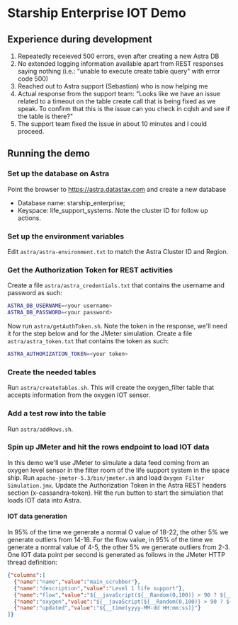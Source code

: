 # Starship Enterprise IOT Demo

## Experience during development
1. Repeatedly receieved 500 errors, even after creating a new Astra DB
2. No extended logging information available apart from REST responses saying nothing (i.e.: "unable to execute create table query" with error code 500)
3. Reached out to Astra support (Sebastian) who is now helping me
4. Actual response from the support team: 
"Looks like we have an issue related to a timeout on the table create call that is being fixed as we speak. To confirm that this is the issue can you check in cqlsh and see if the table is there?"
5. The support team fixed the issue in about 10 minutes and I could proceed.

## Running the demo

### Set up the database on Astra
Point the browser to https://astra.datastax.com and create a new database
- Database name: starship_enterprise;
- Keyspace: life_support_systems.
Note the cluster ID for follow up actions.

### Set up the environment variables
Edit `astra/astra-environment.txt` to match the Astra Cluster ID and Region.

### Get the Authorization Token for REST activities
Create a file `astra/astra_credentials.txt` that contains the username and password as such:
```sh
ASTRA_DB_USERNAME=<your username>
ASTRA_DB_PASSWORD=<your password>
```
Now run `astra/getAuthToken.sh`. Note the token in the response, we'll need it for the step below and for the JMeter simulation.
Create a file `astra/astra_token.txt` that contains the token as such:
```sh
ASTRA_AUTHORIZATION_TOKEN=<your token>
```

### Create the needed tables
Run `astra/createTables.sh`.
This will create the oxygen_filter table that accepts information from the oxygen IOT sensor.

### Add a test row into the table
Run `astra/addRows.sh`.

### Spin up JMeter and hit the rows endpoint to load IOT data
In this demo we'll use JMeter to simulate a data feed coming from an oxygen level sensor in the filter room of the life support system in the space ship.
Run `apache-jmeter-5.3/bin/jmeter.sh` and load `Oxygen Filter Simulation.jmx`.
Update the Authorization Token in the Astra REST headers section (x-cassandra-token).
Hit the run button to start the simulation that loads IOT data into Astra.

#### IOT data generation
In 95% of the time we generate a normal O value of 18-22, the other 5% we generate outliers from 14-18.
For the flow value, in 95% of the time we generate a normal value of 4-5, the other 5% we generate outliers from 2-3.
One IOT data point per second is generated as follows in the JMeter HTTP thread definition:
```json
{"columns":[
  {"name":"name","value":"main_scrubber"},
  {"name":"description","value":"Level 1 life support"},
  {"name":"flow","value":"${__javaScript(${__Random(0,100)} > 90 ? ${__Random(2,3)} : ${__Random(4,5)})}"},
  {"name":"oxygen","value":"${__javaScript(${__Random(0,100)} > 90 ? ${__Random(14,18)} : ${__Random(18,22)})}"},
  {"name":"updated","value":"${__time(yyyy-MM-dd HH:mm:ss)}"}
]}
```

